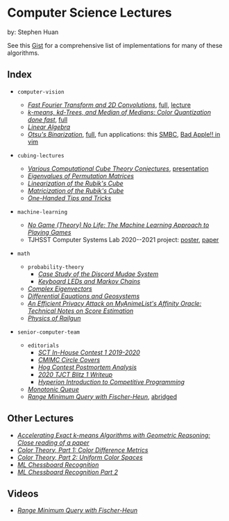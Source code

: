 # Computer Science Lectures
by: Stephen Huan

See this
[Gist](https://gist.github.com/stephen-huan/aa609965c86d750736398c28b025f9be)
for a comprehensive list of implementations for many of these algorithms.

## Index

- `computer-vision`
    - [_Fast Fourier Transform and 2D Convolutions_](./computer-vision/convolution/handout.pdf),
[full](./computer-vision/convolution/presentation.pdf),
[lecture](./computer-vision/convolution/lecture.pdf)
    - [_k-means, kd-Trees, and Median of Medians: Color Quantization done fast_](./computer-vision/kmeans-kd-tree/handout.pdf),
[full](./computer-vision/kmeans-kd-tree/presentation.pdf)
    - [_Linear Algebra_](./computer-vision/linear-algebra/lecture.pdf) 
    - [_Otsu's Binarization_](./computer-vision/otsu-binarization/handout.pdf),
[full](./computer-vision/otsu-binarization/presentation.pdf),
fun applications: this [SMBC](https://www.smbc-comics.com/comic/2010-09-11),
[Bad Apple!! in vim](https://youtu.be/q7K96mFyagE)

- `cubing-lectures`
    - [_Various Computational Cube Theory Conjectures_](./cubing-lectures/computational-cube-theory/cubetheory.pdf),
[presentation](./cubing-lectures/computational-cube-theory/ComputationalCubeTheory.pdf)
    - [_Eigenvalues of Permutation Matrices_](./cubing-lectures/eigenvalues-permutation-matrices/eigenvalue.pdf)
    - [_Linearization of the Rubik's Cube_](./cubing-lectures/linearization/linear.pdf)
    - [_Matricization of the Rubik's Cube_](./cubing-lectures/matricization/matrix.pdf)
    - [_One-Handed Tips and Tricks_](./cubing-lectures/one-handed-tips-tricks/lecture.pdf)
- `machine-learning`
    - [_No Game (Theory) No Life: The Machine Learning Approach to Playing Games_](./machine-learning/game-theory/lecture.pdf)
    - TJHSST Computer Systems Lab 2020--2021 project:
[poster](./machine-learning/syslab/poster.pdf),
[paper](./machine-learning/syslab/paper.pdf)
- `math`
    - `probability-theory`
        - [_Case Study of the Discord Mudae System_](./math/probability-theory/gacha-optimization/writeup.pdf)
        - [_Keyboard LEDs and Markov Chains_](./math/probability-theory/keyboard-markov-chains/writeup.pdf)
    - [_Complex Eigenvectors_](./math/complex-eigenvectors/writeup.pdf)
    - [_Differential Equations and Geosystems_](./math/diffy-geosystems/geosystems.pdf)
    - [_An Efficient Privacy Attack on MyAnimeList's Affinity Oracle: Technical Notes on Score Estimation_](./math/mal-affinity-attack/writeup.pdf)
    - [_Physics of Railgun_](./math/railgun/railgun.pdf)
- `senior-computer-team`
    - `editorials`
        - [_SCT In-House Contest 1 2019-2020_](./senior-computer-team/editorials/2019sctq1/writeup.pdf)
        - [_CMIMC Circle Covers_](./senior-computer-team/editorials/cmimc2021/writeup.pdf)
        - [_Hog Contest Postmortem Analysis_](./senior-computer-team/editorials/cs61a-hog-contest/writeup.pdf)
        - [_2020 TJCT Blitz 1 Writeup_](./senior-computer-team/editorials/ct-blitz1/writeup.pdf)
        - [_Hyperion Introduction to Competitive Programming_](./senior-computer-team/editorials/hyperion-intro/writeup.pdf)
    - [_Monotonic Queue_](./senior-computer-team/monotonic-queue/lecture.pdf)
    - [_Range Minimum Query with Fischer-Heun_](./senior-computer-team/range-minimum-query/lecture.pdf), [abridged](./senior-computer-team/abridged-rmq/lecture.pdf)

## Other Lectures

- [_Accelerating Exact k-means Algorithms with Geometric Reasoning: Close reading of a paper_](https://docs.google.com/presentation/d/1U8PiAoVIe2rvfzQ_q9tECdlYfy-mHq6HnJUC45Wy9Y4/edit?usp=sharing)
- [_Color Theory, Part 1: Color Difference Metrics_](https://docs.google.com/presentation/d/1XlxeFMDeSFhnE3O-h7EvX-LEPMq4O18Dc1llNjYITZI/edit?usp=sharing)
- [_Color Theory, Part 2: Uniform Color Spaces_](https://docs.google.com/presentation/d/1KGOiKWH8d5PEPVF3700smOwqc6q4iCkpAeJycYwdl8E/edit?usp=sharing)
- [_ML Chessboard Recognition_](https://docs.google.com/presentation/d/10itvI75JGUYMXxGsJWE88ZogLPrzJSDJ9z4w4koN2vs/edit?usp=sharing)
- [_ML Chessboard Recognition Part 2_](https://docs.google.com/presentation/d/1bNuaxi54NCM5oGh0NIlBVWBydJGxCPxmbSv71Ux3A9Y/edit?usp=sharing)

## Videos

- [_Range Minimum Query with Fischer-Heun_](https://youtu.be/wqfwPICt-Tg)

